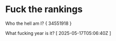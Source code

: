 # Fuck the rankings

Who the hell am I?
{ 34551918 }

What fucking year is it?
[ 2025-05-17T05:06:40Z ]
